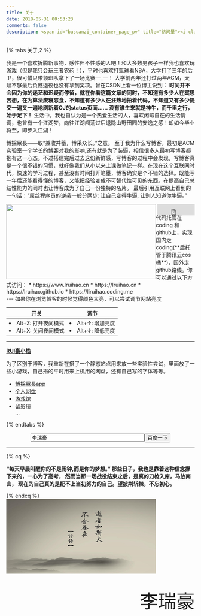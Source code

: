 ```yaml
---
title: 关于
date: 2018-05-31 00:53:23
comments: false
description: <span id="busuanzi_container_page_pv" title="访问量"><i class="fa fa-lightbulb-o"></i> <span id="busuanzi_value_page_pv"></span></span>
---
```


{% tabs 关于,2 %}
<!-- tab 关于博主 -->
我是一个喜欢折腾新事物，感性但不性感的人吧！和大多数男孩子一样我也喜欢玩游戏（但是我只会玩王者农药！），平时也喜欢打篮球看NBA，大学打了三年的后卫，很可惜只带领班队拿下了一场比赛—\_—！
大学前两年还打过两年ACM，天赋不够最后负憾退役也没有拿到奖项。曾在CSDN上看一位博主说到：
**时间并不会因为你的迷茫和迟疑而停留，就在你看这篇文章的同时，不知道有多少人在冥思苦想，在为算法废寝忘食，不知道有多少人在狂热地拍着代码，不知道又有多少提交一遍又一遍地刷新着OJ的status页面…… 
没有谁生来就是神牛，而千里之行，始于足下！**
生活中，我也自认为是一个热爱生活的人，喜欢闲暇自在的生活情调，也曾有一个江湖梦，向往江湖闯荡过后退隐山野田园的安逸之感！却如今毕业将至，即步入江湖！

<!-- endtab -->
<!-- tab 关于博客 -->
博採眾長——取“兼收并蓄，博采众长。”之意。
至于我为什么写博客，最初是ACM实验室一个学长的[博客](http://qiuchengjia.cn)对我的影响,还有就是为了装逼，相信很多人最初写博客都抱有这一心态。不过搭建完后过去这份新鲜感，写博客的过程中会发现，写博客真是一个很不错的习惯，就好像我们从小以来上课做笔记一样。在现在这个互联网时代，快速的学习过程，甚至没有时间打开笔墨，博客确实是个不错的选择。既能写一年后还能看得懂的博客，又能把经验变成不可替代性可见的东西。在提高自己总结性能力的同时也让博客成为了自己一份独特的名片。
最后引用互联网上看到的一句话：“屌丝程序员的逆袭一般分两步: 让自己变得牛逼, 让别人知道你牛逼。”
<!-- endtab -->
<!-- tab 更多 -->
<a class="gh-btn" id="gh-btn" href="https://github.com/Lruihao/Lruihao.github.io/" target="_blank" aria-label="Star on GitHub"><span class="gh-ico" aria-hidden="true"></span><span class="gh-text" id="gh-text"></span></a>
<iframe align="right" style="margin-left: 2px; margin-bottom:-5px;" frameborder="0" scrolling="0" width="100px" height="30px" src="https://ghbtns.com/github-btn.html?user=Lruihao&amp;repo=Lruihao.github.io&amp;type=star&amp;count=true">
</iframe>
<img src="https://i.loli.net/2018/06/15/5b23baf794e4a.png" width="400" height="200" align="left">代码托管在coding 和github上，实现国内走coding(**后托管于腾讯云cos桶**)，国外走github路线。你可以通过以下方式访问：
* https://www.lruihao.cn
* https://lruihao.cn
* https://lruihao.github.io
* https://liruihao.coding.me
<br>
---
如果你在浏览博客的时候觉得颜色太亮，可以尝试调节网站亮度

|开关|调节|
|:-:|:-:|
|<li>Alt+Z: 打开夜间模式</li><li>Alt+X: 关闭夜间模式</li>|<li>Alt+↑: 增加亮度</li><li>Alt+↓: 降低亮度</li>|
---
**[RUI豪小栈](https://www.lruihao.cn)**

为了区别于博客，我重新在搭了一个静态站点用来放一些实验性尝试，里面放了一些小游戏，自己搭的平时用来上机用的网盘，还有自己写的字体等等。
* [博採眾長app](/通用/fas-app.html)
* [个人网盘](https://pan.lruihao.cn)
* [游戏馆](https://www.lruihao.cn/games)
* 留影册    
...

<!-- endtab -->

{% endtabs %}
<form onsubmit="return baiduWithHttps(this)" action="https://www.baidu.com/baidu" target="_blank">
<center><input type="text" onfocus="&quot;李瑞豪的博客&quot;==value&amp;&amp;(value=&quot;&quot;)" onblur="&quot;&quot;==value&amp;&amp;(value=&quot;李瑞豪&quot;)" name="word" size="35" value="李瑞豪"><input type="submit" value="百度一下" class="btn self-btn bg s_btn"></center>
</form>

---

{% cq %}

**“每天早晨叫醒你的不是闹钟,而是你的梦想。”
那些日子，我也是靠着这种信念撑下来的，一心为了高考，
然而当那一场战役结束之后，是真的刀枪入库，马放南山，
现在的自己真的是配不上当初努力的自己。望披荆斩棘，不忘初心。**

{% endcq %}    
<img src="/images/about.jpg" width="400" height="200">
<p style="font-family: MMT;font-size: 350%;line-height:45px;" align="right">李瑞豪</p>
